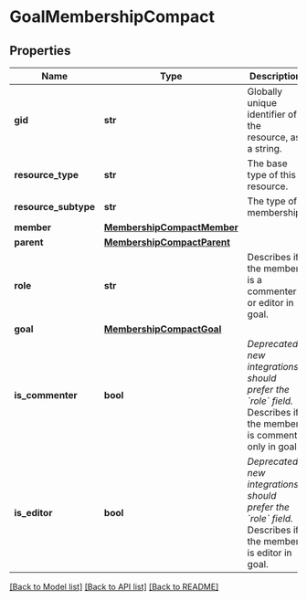 # GoalMembershipCompact

## Properties
Name | Type | Description | Notes
------------ | ------------- | ------------- | -------------
**gid** | **str** | Globally unique identifier of the resource, as a string. | [optional] 
**resource_type** | **str** | The base type of this resource. | [optional] 
**resource_subtype** | **str** | The type of membership. | [optional] 
**member** | [**MembershipCompactMember**](MembershipCompactMember.md) |  | [optional] 
**parent** | [**MembershipCompactParent**](MembershipCompactParent.md) |  | [optional] 
**role** | **str** | Describes if the member is a commenter or editor in goal. | [optional] 
**goal** | [**MembershipCompactGoal**](MembershipCompactGoal.md) |  | [optional] 
**is_commenter** | **bool** | *Deprecated: new integrations should prefer the &#x60;role&#x60; field.* Describes if the member is comment only in goal. | [optional] 
**is_editor** | **bool** | *Deprecated: new integrations should prefer the &#x60;role&#x60; field.* Describes if the member is editor in goal. | [optional] 

[[Back to Model list]](../README.md#documentation-for-models) [[Back to API list]](../README.md#documentation-for-api-endpoints) [[Back to README]](../README.md)

